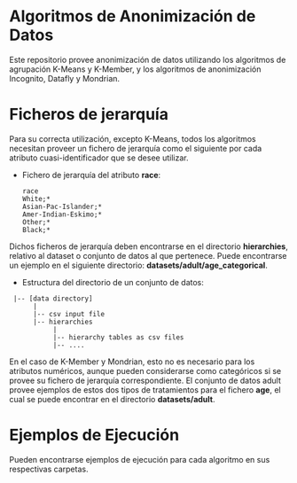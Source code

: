# Algoritmos de Anonimización de Datos

Este repositorio provee anonimización de datos utilizando los algoritmos de agrupación K-Means y K-Member, y los algoritmos de anonimización Incognito, Datafly y Mondrian.

# Ficheros de jerarquía

Para su correcta utilización, excepto K-Means, todos los algoritmos necesitan proveer un fichero de jerarquía como el siguiente por cada atributo cuasi-identificador que se desee utilizar.

* Fichero de jerarquía del atributo **race**:
    ```
    race
    White;*
    Asian-Pac-Islander;*
    Amer-Indian-Eskimo;*
    Other;*
    Black;*
    ```

Dichos ficheros de jerarquía deben encontrarse en el directorio **hierarchies**, relativo al dataset o conjunto de datos al que pertenece. Puede encontrarse un ejemplo en el siguiente directorio: **datasets/adult/age_categorical**.

* Estructura del directorio de un conjunto de datos:
```
 |-- [data directory]
      |
      |-- csv input file
      |-- hierarchies
           |
           |-- hierarchy tables as csv files
           |-- ....
```


En el caso de K-Member y Mondrian, esto no es necesario para los atributos numéricos, aunque pueden considerarse como categóricos si se provee su fichero de jerarquía correspondiente. El conjunto de datos adult provee ejemplos de estos dos tipos de tratamientos para el fichero **age**, el cual se puede encontrar en el directorio **datasets/adult**.

# Ejemplos de Ejecución

Pueden encontrarse ejemplos de ejecución para cada algoritmo en sus respectivas carpetas.